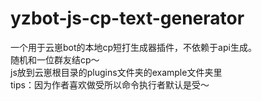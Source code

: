 # yzbot-js-cp-text-generator
一个用于云崽bot的本地cp短打生成器插件，不依赖于api生成。  
随机和一位群友结cp～  
js放到云崽根目录的plugins文件夹的example文件夹里  
tips：因为作者喜欢做受所以命令执行者默认是受～
